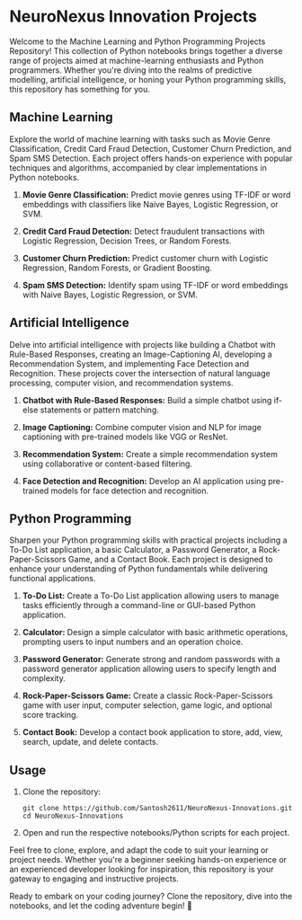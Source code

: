 # NeuroNexus Innovation Projects

Welcome to the Machine Learning and Python Programming Projects Repository! This collection of Python notebooks brings together a diverse range of projects aimed at machine-learning enthusiasts and Python programmers. Whether you're diving into the realms of predictive modelling, artificial intelligence, or honing your Python programming skills, this repository has something for you.

## Machine Learning

Explore the world of machine learning with tasks such as Movie Genre Classification, Credit Card Fraud Detection, Customer Churn Prediction, and Spam SMS Detection. Each project offers hands-on experience with popular techniques and algorithms, accompanied by clear implementations in Python notebooks.

1. **Movie Genre Classification:** Predict movie genres using TF-IDF or word embeddings with classifiers like Naive Bayes, Logistic Regression, or SVM.

2. **Credit Card Fraud Detection:** Detect fraudulent transactions with Logistic Regression, Decision Trees, or Random Forests.

3. **Customer Churn Prediction:** Predict customer churn with Logistic Regression, Random Forests, or Gradient Boosting.

4. **Spam SMS Detection:** Identify spam using TF-IDF or word embeddings with Naive Bayes, Logistic Regression, or SVM.

## Artificial Intelligence

Delve into artificial intelligence with projects like building a Chatbot with Rule-Based Responses, creating an Image-Captioning AI, developing a Recommendation System, and implementing Face Detection and Recognition. These projects cover the intersection of natural language processing, computer vision, and recommendation systems.

1. **Chatbot with Rule-Based Responses:** Build a simple chatbot using if-else statements or pattern matching.

2. **Image Captioning:** Combine computer vision and NLP for image captioning with pre-trained models like VGG or ResNet.

3. **Recommendation System:** Create a simple recommendation system using collaborative or content-based filtering.

4. **Face Detection and Recognition:** Develop an AI application using pre-trained models for face detection and recognition.

## Python Programming

Sharpen your Python programming skills with practical projects including a To-Do List application, a basic Calculator, a Password Generator, a Rock-Paper-Scissors Game, and a Contact Book. Each project is designed to enhance your understanding of Python fundamentals while delivering functional applications.

1. **To-Do List:** Create a To-Do List application allowing users to manage tasks efficiently through a command-line or GUI-based Python application.

2. **Calculator:** Design a simple calculator with basic arithmetic operations, prompting users to input numbers and an operation choice.

3. **Password Generator:** Generate strong and random passwords with a password generator application allowing users to specify length and complexity.

4. **Rock-Paper-Scissors Game:** Create a classic Rock-Paper-Scissors game with user input, computer selection, game logic, and optional score tracking.

5. **Contact Book:** Develop a contact book application to store, add, view, search, update, and delete contacts.

## Usage

1. Clone the repository:
   ```
   git clone https://github.com/Santosh2611/NeuroNexus-Innovations.git
   cd NeuroNexus-Innovations
   ```

2. Open and run the respective notebooks/Python scripts for each project.

Feel free to clone, explore, and adapt the code to suit your learning or project needs. Whether you're a beginner seeking hands-on experience or an experienced developer looking for inspiration, this repository is your gateway to engaging and instructive projects.

Ready to embark on your coding journey? Clone the repository, dive into the notebooks, and let the coding adventure begin! 🚀
